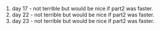 1. day 17 - not terrible but would be nice if part2 was faster.
1. day 22 - not terrible but would be nice if part2 was faster.
1. day 23 - not terrible but would be nice if part2 was faster.